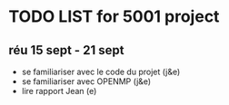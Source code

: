 # TODO LIST for 5001 project

## réu 15 sept - 21 sept

- se familiariser avec le code du projet (j&e)
- se familiariser avec OPENMP (j&e)
- lire rapport Jean (e)

